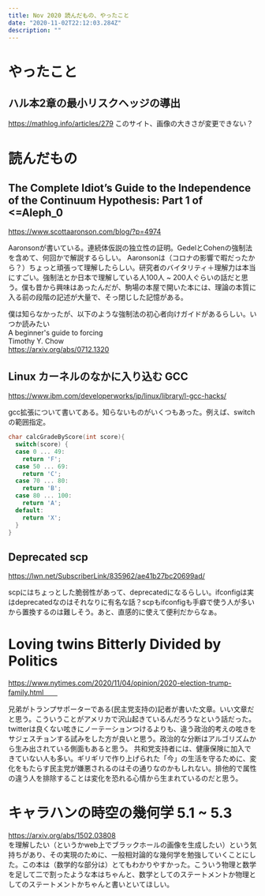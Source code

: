 ```yaml
---
title: Nov 2020 読んだもの、やったこと
date: "2020-11-02T22:12:03.284Z"
description: ""
---
```


# やったこと
## ハル本2章の最小リスクヘッジの導出
https://mathlog.info/articles/279
このサイト、画像の大きさが変更できない？

# 読んだもの

## The Complete Idiot’s Guide to the Independence of the Continuum Hypothesis: Part 1 of <=Aleph_0
https://www.scottaaronson.com/blog/?p=4974  

Aaronsonが書いている。連続体仮説の独立性の証明。GedelとCohenの強制法を含めて、何回かで解説するらしい。 Aaronsonは（コロナの影響で暇だったから？）ちょっと頑張って理解したらしい。研究者のバイタリティ＋理解力は本当にすごい。強制法とか日本で理解している人100人 ~ 200人ぐらいの話だと思う。僕も昔から興味はあったんだが、駒場の本屋で開いた本には、理論の本質に入る前の段階の記述が大量で、そっ閉じした記憶がある。

僕は知らなかったが、以下のような強制法の初心者向けガイドがあるらしい。いつか読みたい  
A beginner's guide to forcing  
Timothy Y. Chow  
https://arxiv.org/abs/0712.1320


## Linux カーネルのなかに入り込む GCC
https://www.ibm.com/developerworks/jp/linux/library/l-gcc-hacks/  

gcc拡張について書いてある。知らないものがいくつもあった。例えば、switchの範囲指定。
```c
char calcGradeByScore(int score){
  switch(score) {
  case 0 ... 49:
    return 'F';
  case 50 ... 69:
    return 'C';
  case 70 ... 80:
    return 'B';
  case 80 ... 100:
    return 'A';
  default:
    return 'X';
  }
}
```

## Deprecated scp
https://lwn.net/SubscriberLink/835962/ae41b27bc20699ad/

scpにはちょっとした脆弱性があって、deprecatedになるらしい。ifconfigは実はdeprecatedなのはそれなりに有名な話？scpもifconfigも手癖で使う人が多いから置換するのは難しそう。あと、直感的に使えて便利だからなぁ。

# Loving twins Bitterly Divided by Politics 
 https://www.nytimes.com/2020/11/04/opinion/2020-election-trump-family.html　　

兄弟がトランプサポーターである(民主党支持の)記者が書いた文章。いい文章だと思う。こういうことがアメリカで沢山起きているんだろうなという話だった。twitterは良くない呟きにノーテーションつけるよりも、違う政治的考えの呟きをサジェスチョンする試みをした方が良いと思う。政治的な分断はアルゴリズムから生み出されている側面もあると思う。
共和党支持者には、健康保険に加入できていない人も多い。ギリギリで作り上げられた「今」の生活を守るために、変化をもたらす民主党が嫌悪されるのはその通りなのかもしれない。排他的で属性の違う人を排除することは変化を恐れる心情から生まれているのだと思う。

# キャラハンの時空の幾何学 5.1 ~ 5.3
https://arxiv.org/abs/1502.03808  
を理解したい（というかweb上でブラックホールの画像を生成したい）という気持ちがあり、その実現のために、一般相対論的な幾何学を勉強していくことにした。この本は（数学的な部分は）とてもわかりやすかった。こういう物理と数学を足して二で割ったような本はちゃんと、数学としてのステートメントか物理としてのステートメントかちゃんと書いといてほしい。
